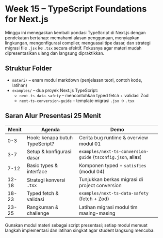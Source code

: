 # Week 15 – TypeScript Foundations for Next.js

Minggu ini menegaskan kembali pondasi TypeScript di Next.js dengan pendekatan bertahap: memahami alasan penggunaan, menyiapkan lingkungan, mengonfigurasi compiler, menguasai tipe dasar, dan strategi migrasi file `.jsx` ke `.tsx` secara efektif. Fokusnya agar materi mudah dipresentasikan ulang dan langsung dipraktikkan.

## Struktur Folder
- `materi/` – enam modul markdown (penjelasan teori, contoh kode, latihan)
- `examples/` – dua proyek Next.js TypeScript:
  - `next-ts-data-safety` – mencontohkan typed fetch + validasi Zod
  - `next-ts-conversion-guide` – template migrasi `.jsx` → `.tsx`

## Saran Alur Presentasi 25 Menit
| Menit | Agenda | Demo |
| --- | --- | --- |
| 0-3 | Hook: kenapa butuh TypeScript? | Cerita bug runtime & overview modul 01 |
| 3-7 | Setup & konfigurasi dasar | `examples/next-ts-conversion-guide` (`tsconfig.json`, alias) |
| 7-12 | Basic types & interface | Komponen typed + `satisfies` (modul 04) |
| 12-18 | Strategi konversi `.tsx` | Tunjukkan berkas migrasi di project conversion |
| 18-23 | Typed fetch & validasi | `examples/next-ts-data-safety` (fetch + Zod) |
| 23-25 | Rangkuman & challenge | Latihan migrasi modul tim masing-masing |

Gunakan modul materi sebagai script presentasi; setiap modul memuat langkah implementasi dan latihan singkat agar student langsung mencoba.
